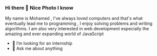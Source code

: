 ### Hi there 👋 Nice Photo I know
My name is Mohamed , I've always loved computers and that's what eventually lead me to programming , I enjoy solving problems and writing algorithms. I am also very interested in web development especially the amazing and ever expanding world of JavaScript
- 👯 I’m looking for an internship
- 💬 Ask me about anything
<!--
**MoNouri97/MoNouri97** is a ✨ _special_ ✨ repository because its `README.md` (this file) appears on your GitHub profile.

Here are some ideas to get you started:

- 🔭 I’m currently working on ...
- 🌱 I’m currently learning ...
- 👯 I’m looking to collaborate on ...
- 🤔 I’m looking for help with ...
- 💬 Ask me about ...
- 📫 How to reach me: ...
- 😄 Pronouns: ...
- ⚡ Fun fact: ...
-->
